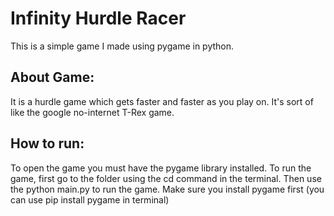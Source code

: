 # Infinity Hurdle Racer
This is a simple game I made using pygame in python.

## About Game:
It is a hurdle game which gets faster and faster as you play on. It's sort of like the google no-internet T-Rex game.

## How to run:
To open the game you must have the pygame library installed.
To run the game, first go to the folder using the cd command in the terminal. Then use the python main.py to run the game.
Make sure you install pygame first (you can use pip install pygame in terminal)

